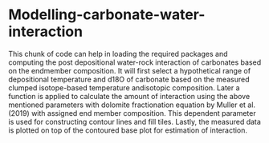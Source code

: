 # Modelling-carbonate-water-interaction

This chunk of code can help in loading the required packages and computing the post depositional water-rock interaction of carbonates based on the endmember composition.
It will first select a hypothetical range of depositional temperature and d18O of carbonate based on the measured clumped isotope-based temperature andisotopic composition.
Later a function is applied to calculate the amount of interaction using the above mentioned parameters with dolomite fractionation equation by Muller et al. (2019) with assigned end member composition. This dependent parameter is used for constructing contour lines and fill tiles. 
Lastly, the measured data is plotted on top of the contoured base plot for estimation of interaction.
